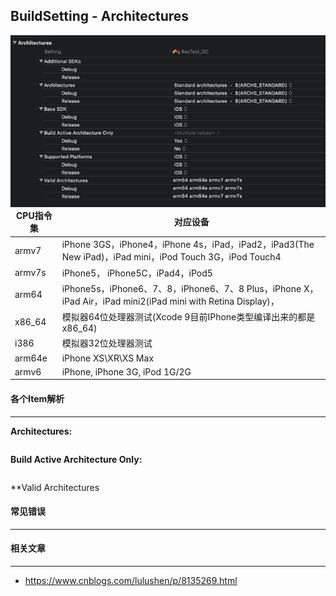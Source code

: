 ## BuildSetting - Architectures

<img src='./img/WechatIMG2.png' align='left'>

| CPU指令集 | 对应设备                                                     |
| --------- | ------------------------------------------------------------ |
| armv7     | iPhone 3GS，iPhone4，iPhone 4s，iPad，iPad2，iPad3(The New iPad)，iPad mini，iPod Touch 3G，iPod Touch4 |
| armv7s    | iPhone5， iPhone5C，iPad4，iPod5                             |
| arm64     | iPhone5s，iPhone6、7、8，iPhone6、7、8 Plus，iPhone X，iPad Air，iPad mini2(iPad mini with Retina Display)， |
| x86_64    | 模拟器64位处理器测试(Xcode 9目前IPhone类型编译出来的都是x86_64) |
| i386      | 模拟器32位处理器测试                                         |
| arm64e    | iPhone XS\XR\XS Max                                          |
| armv6     | iPhone, iPhone 3G, iPod 1G/2G                                |



#### 各个Item解析

----

**Architectures:**

```swift

```

**Build Active Architecture Only:**

```python

```

**Valid Architectures



#### 常见错误

---





#### 相关文章

---

- https://www.cnblogs.com/lulushen/p/8135269.html